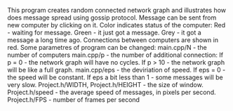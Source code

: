 This program creates random connected network graph and illustrates how does message spread using gossip protocol.
Message can be sent from new computer by clicking on it. Color indicates status of the computer:
Red - waiting for message.
Green - it just got a message.
Grey - it got a message a long time ago.
Connections between computers are shown in red.
Some parametres of program can be changed:
main.cpp/N - the number of computers
main.cpp/p - the number of additional connection:
If p = 0 - the network graph will have no cycles.
If p > 10 - the network graph will be like a full graph.
main.cpp/eps - the deviriation of speed.
If eps = 0 - the speed will be constant.
If eps a bit less than 1 - some messages will be very slow.
Project.h/WIDTH, Project.h/HEIGHT - the size of window.
Project.h/speed - the average speed of messages, in pixels per second.
Project.h/FPS - number of frames per second
